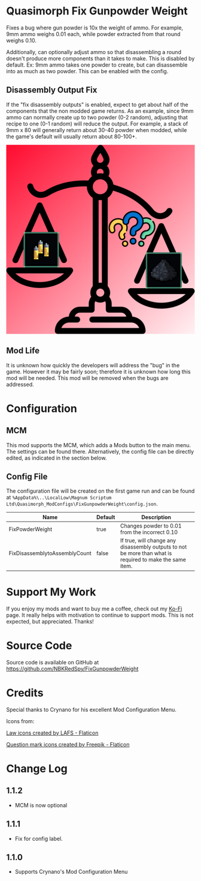 # Quasimorph Fix Gunpowder Weight

Fixes a bug where gun powder is 10x the weight of ammo.  For example, 9mm ammo weighs 0.01 each, while powder extracted from that round weighs 0.10.

Additionally, can optionally adjust ammo so that disassembling a round doesn't produce more components than it takes to make.  This is disabled by default.  Ex:  9mm ammo takes one powder to create, but can disassemble into as much as two powder.  This can be enabled with the config.

## Disassembly Output Fix
If the "fix disassembly outputs" is enabled, expect to get about half of the components that the non modded game returns.  As an example, since 9mm ammo can normally create up to two powder (0-2 random), adjusting that recipe to one (0-1 random) will reduce the output. For example, a stack of 9mm x 80 will generally return about 30-40 powder when modded, while the game's default will usually return about 80-100+.

![thumbnail icon](media/thumbnail.png)

## Mod Life
It is unknown how quickly the developers will address the "bug" in the game.  However it may be fairly soon; therefore it is unknown how long this mod will be needed.  This mod will be removed when the bugs are addressed.

# Configuration

## MCM
This mod supports the MCM, which adds a Mods button to the main menu.  The settings can be found there.
Alternatively, the config file can be directly edited, as indicated in the section below.

## Config File

The configuration file will be created on the first game run and can be found at `%AppData%\..\LocalLow\Magnum Scriptum Ltd\Quasimorph_ModConfigs\FixGunpowderWeight\config.json`.

|Name|Default|Description|
|--|--|--|
|FixPowderWeight|true|Changes powder to 0.01 from the incorrect 0.10|
|FixDisassemblytoAssemblyCount|false|If true, will change any disassembly outputs to not be more than what is required to make the same item.|

# Support My Work
If you enjoy my mods and want to buy me a coffee, check out my [Ko-Fi](https://ko-fi.com/nbkredspy71915) page.  It really helps with motivation to continue to support mods.
This is not expected, but appreciated. Thanks!

# Source Code
Source code is available on GitHub at https://github.com/NBKRedSpy/FixGunpowderWeight

# Credits
Special thanks to Crynano for his excellent Mod Configuration Menu.

Icons from:

[Law icons created by LAFS - Flaticon](https://www.flaticon.com/free-icons/law)

[Question mark icons created by Freepik - Flaticon](https://www.flaticon.com/free-icons/question-mark)

# Change Log 

## 1.1.2
* MCM is now optional

## 1.1.1

* Fix for config label.

## 1.1.0

* Supports Crynano's Mod Configuration Menu